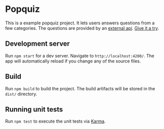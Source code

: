 # Popquiz

This is a example popquiz project. It lets users answers questions from a few categories. The questions are provided by an [external api](https://api.trivia.willfry.co.uk). [Give it a try](https://popquiz.netlify.app).

## Development server

Run `npm start` for a dev server. Navigate to `http://localhost:4200/`. The app will automatically reload if you change any of the source files.

## Build

Run `npm build` to build the project. The build artifacts will be stored in the `dist/` directory.

## Running unit tests

Run `npm test` to execute the unit tests via [Karma](https://karma-runner.github.io).
